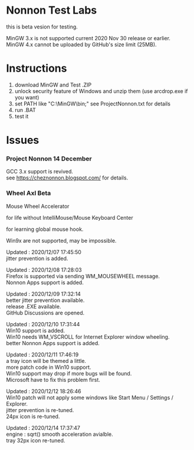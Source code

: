 # Nonnon Test Labs

this is beta vesion for testing.<br>

MinGW 3.x is not supported current 2020 Nov 30 release or earlier.<br>
MinGW 4.x cannot be uploaded by GitHub's size limit (25MB).<br>

# Instructions

1. download MinGW and Test .ZIP<br>
2. unlock security feature of Windows and unzip them (use arcdrop.exe if you want)<br>
3. set PATH like "C:\MinGW\bin;" see ProjectNonnon.txt for details<br>
4. run .BAT<br>
5. test it<br>

# Issues

### Project Nonnon 14 December

GCC 3.x support is revived.<br>
see https://cheznonnon.blogspot.com/ for details.<br>

### Wheel Axl Beta

Mouse Wheel Accelerator<br>

for life without IntelliMouse/Mouse Keyboard Center<br>

for learning global mouse hook.<br> 

Win9x are not supported, may be impossible.<br>

Updated : 2020/12/07 17:45:50<br>
jitter prevention is added.<br>

Updated : 2020/12/08 17:28:03<br>
Firefox is supported via sending WM_MOUSEWHEEL message.<br>
Nonnon Apps support is added.<br>

Updated : 2020/12/09 17:32:14<br>
better jitter prevention available.<br>
release .EXE available.<br>
GitHub Discussions are opened.<br>

Updated : 2020/12/10 17:31:44<br>
Win10 support is added.<br>
Win10 needs WM_VSCROLL for Internet Explorer window wheeling.<br>
better Nonnon Apps support is added.<br>

Updated : 2020/12/11 17:46:19<br>
a tray icon will be themed a little.<br>
more patch code in Win10 support.<br>
Win10 support may drop if more bugs will be found.<br>
Microsoft have to fix this problem first.<br>

Updated : 2020/12/12 18:26:46<br>
Win10 patch will not apply some windows like Start Menu / Settings / Explorer.<br>
jitter prevention is re-tuned.<br>
24px icon is re-tuned.<br>

Updated : 2020/12/14 17:37:47<br>
engine : sqrt() smooth acceleration avialble.<br>
tray 32px icon re-tuned.<br>
